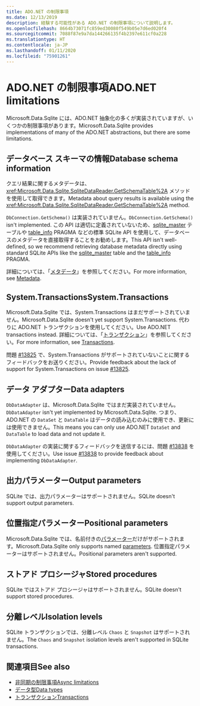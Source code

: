 ```yaml
---
title: ADO.NET の制限事項
ms.date: 12/13/2019
description: 経験する可能性がある ADO.NET の制限事項について説明します。
ms.openlocfilehash: 8664b73071fc859ed30080f549b05e7d6ed020f4
ms.sourcegitcommit: 7088f87e9a7da144266135f4b2397e611cf0a228
ms.translationtype: HT
ms.contentlocale: ja-JP
ms.lasthandoff: 01/11/2020
ms.locfileid: "75901261"
---
```

# <a name="adonet-limitations"></a><span data-ttu-id="e21a1-103">ADO.NET の制限事項</span><span class="sxs-lookup"><span data-stu-id="e21a1-103">ADO.NET limitations</span></span>

<span data-ttu-id="e21a1-104">Microsoft.Data.Sqlite には、ADO.NET 抽象化の多くが実装されていますが、いくつかの制限事項があります。</span><span class="sxs-lookup"><span data-stu-id="e21a1-104">Microsoft.Data.Sqlite provides implementations of many of the ADO.NET abstractions, but there are some limitations.</span></span>

## <a name="database-schema-information"></a><span data-ttu-id="e21a1-105">データベース スキーマの情報</span><span class="sxs-lookup"><span data-stu-id="e21a1-105">Database schema information</span></span>

<span data-ttu-id="e21a1-106">クエリ結果に関するメタデータは、<xref:Microsoft.Data.Sqlite.SqliteDataReader.GetSchemaTable%2A> メソッドを使用して取得できます。</span><span class="sxs-lookup"><span data-stu-id="e21a1-106">Metadata about query results is available using the <xref:Microsoft.Data.Sqlite.SqliteDataReader.GetSchemaTable%2A> method.</span></span>

<span data-ttu-id="e21a1-107">`DbConnection.GetSchema()` は実装されていません。</span><span class="sxs-lookup"><span data-stu-id="e21a1-107">`DbConnection.GetSchema()` isn't implemented.</span></span> <span data-ttu-id="e21a1-108">この API は適切に定義されていないため、[sqlite_master](https://www.sqlite.org/fileformat.html#storage_of_the_sql_database_schema) テーブルや [table_info](https://www.sqlite.org/pragma.html#pragma_table_info) PRAGMA などの標準 SQLite API を使用して、データベースのメタデータを直接取得することをお勧めします。</span><span class="sxs-lookup"><span data-stu-id="e21a1-108">This API isn't well-defined, so we recommend retrieving database metadata directly using standard SQLite APIs like the [sqlite_master](https://www.sqlite.org/fileformat.html#storage_of_the_sql_database_schema) table and the [table_info](https://www.sqlite.org/pragma.html#pragma_table_info) PRAGMA.</span></span>

<span data-ttu-id="e21a1-109">詳細については、「[メタデータ](metadata.md)」を参照してください。</span><span class="sxs-lookup"><span data-stu-id="e21a1-109">For more information, see [Metadata](metadata.md).</span></span>

## <a name="systemtransactions"></a><span data-ttu-id="e21a1-110">System.Transactions</span><span class="sxs-lookup"><span data-stu-id="e21a1-110">System.Transactions</span></span>

<span data-ttu-id="e21a1-111">Microsoft.Data.Sqlite では、System.Transactions はまだサポートされていません。</span><span class="sxs-lookup"><span data-stu-id="e21a1-111">Microsoft.Data.Sqlite doesn't yet support System.Transactions.</span></span> <span data-ttu-id="e21a1-112">代わりに ADO.NET トランザクションを使用してください。</span><span class="sxs-lookup"><span data-stu-id="e21a1-112">Use ADO.NET transactions instead.</span></span> <span data-ttu-id="e21a1-113">詳細については、「[トランザクション](transactions.md)」を参照してください。</span><span class="sxs-lookup"><span data-stu-id="e21a1-113">For more information, see [Transactions](transactions.md).</span></span>

<span data-ttu-id="e21a1-114">問題 [#13825](https://github.com/dotnet/efcore/issues/13825) で、System.Transactions がサポートされていないことに関するフィードバックをお送りください。</span><span class="sxs-lookup"><span data-stu-id="e21a1-114">Provide feedback about the lack of support for System.Transactions on issue [#13825](https://github.com/dotnet/efcore/issues/13825).</span></span>

## <a name="data-adapters"></a><span data-ttu-id="e21a1-115">データ アダプター</span><span class="sxs-lookup"><span data-stu-id="e21a1-115">Data adapters</span></span>

<span data-ttu-id="e21a1-116">`DbDataAdapter` は、Microsoft.Data.Sqlite ではまだ実装されていません。</span><span class="sxs-lookup"><span data-stu-id="e21a1-116">`DbDataAdapter` isn't yet implemented by Microsoft.Data.Sqlite.</span></span> <span data-ttu-id="e21a1-117">つまり、ADO.NET の `DataSet` と `DataTable` はデータの読み込むのみに使用でき、更新には使用できません。</span><span class="sxs-lookup"><span data-stu-id="e21a1-117">This means you can only use ADO.NET `DataSet` and `DataTable` to load data and not update it.</span></span>

<span data-ttu-id="e21a1-118">`DbDataAdapter` の実装に関するフィードバックを送信するには、問題 [#13838](https://github.com/dotnet/efcore/issues/13838) を使用してください。</span><span class="sxs-lookup"><span data-stu-id="e21a1-118">Use issue [#13838](https://github.com/dotnet/efcore/issues/13838) to provide feedback about implementing `DbDataAdapter`.</span></span>

## <a name="output-parameters"></a><span data-ttu-id="e21a1-119">出力パラメーター</span><span class="sxs-lookup"><span data-stu-id="e21a1-119">Output parameters</span></span>

<span data-ttu-id="e21a1-120">SQLite では、出力パラメーターはサポートされません。</span><span class="sxs-lookup"><span data-stu-id="e21a1-120">SQLite doesn't support output parameters.</span></span>

## <a name="positional-parameters"></a><span data-ttu-id="e21a1-121">位置指定パラメーター</span><span class="sxs-lookup"><span data-stu-id="e21a1-121">Positional parameters</span></span>

<span data-ttu-id="e21a1-122">Microsoft.Data.Sqlite では、名前付きの[パラメーター](parameters.md)だけがサポートされます。</span><span class="sxs-lookup"><span data-stu-id="e21a1-122">Microsoft.Data.Sqlite only supports named [parameters](parameters.md).</span></span> <span data-ttu-id="e21a1-123">位置指定パラメーターはサポートされません。</span><span class="sxs-lookup"><span data-stu-id="e21a1-123">Positional parameters aren't supported.</span></span>

## <a name="stored-procedures"></a><span data-ttu-id="e21a1-124">ストアド プロシージャ</span><span class="sxs-lookup"><span data-stu-id="e21a1-124">Stored procedures</span></span>

<span data-ttu-id="e21a1-125">SQLite ではストアド プロシージャはサポートされません。</span><span class="sxs-lookup"><span data-stu-id="e21a1-125">SQLite doesn't support stored procedures.</span></span>

## <a name="isolation-levels"></a><span data-ttu-id="e21a1-126">分離レベル</span><span class="sxs-lookup"><span data-stu-id="e21a1-126">Isolation levels</span></span>

<span data-ttu-id="e21a1-127">SQLite トランザクションでは、分離レベル `Chaos` と `Snapshot` はサポートされません。</span><span class="sxs-lookup"><span data-stu-id="e21a1-127">The `Chaos` and `Snapshot` isolation levels aren't supported in SQLite transactions.</span></span>

## <a name="see-also"></a><span data-ttu-id="e21a1-128">関連項目</span><span class="sxs-lookup"><span data-stu-id="e21a1-128">See also</span></span>

* [<span data-ttu-id="e21a1-129">非同期の制限事項</span><span class="sxs-lookup"><span data-stu-id="e21a1-129">Async limitations</span></span>](async.md)
* [<span data-ttu-id="e21a1-130">データ型</span><span class="sxs-lookup"><span data-stu-id="e21a1-130">Data types</span></span>](types.md)
* [<span data-ttu-id="e21a1-131">トランザクション</span><span class="sxs-lookup"><span data-stu-id="e21a1-131">Transactions</span></span>](transactions.md)
